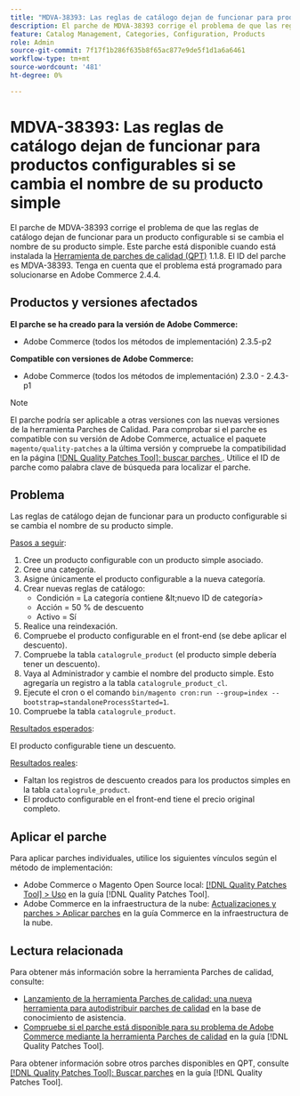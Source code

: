 ```yaml
---
title: "MDVA-38393: Las reglas de catálogo dejan de funcionar para productos configurables si se cambia el nombre de su producto simple"
description: El parche de MDVA-38393 corrige el problema de que las reglas de catálogo dejan de funcionar para un producto configurable si se cambia el nombre de su producto simple. Este parche está disponible cuando está instalada la [Quality Patches Tool (QPT)](https://experienceleague.adobe.com/en/docs/commerce-knowledge-base/kb/announcements/commerce-announcements/magento-quality-patches-released-new-tool-to-self-serve-quality-patches) 1.1.8. El ID del parche es MDVA-38393. Tenga en cuenta que el problema está programado para solucionarse en Adobe Commerce 2.4.4.
feature: Catalog Management, Categories, Configuration, Products
role: Admin
source-git-commit: 7f17f1b286f635b8f65ac877e9de5f1d1a6a6461
workflow-type: tm+mt
source-wordcount: '481'
ht-degree: 0%

---
```


# MDVA-38393: Las reglas de catálogo dejan de funcionar para productos configurables si se cambia el nombre de su producto simple

El parche de MDVA-38393 corrige el problema de que las reglas de catálogo dejan de funcionar para un producto configurable si se cambia el nombre de su producto simple. Este parche está disponible cuando está instalada la [Herramienta de parches de calidad (QPT)](https://experienceleague.adobe.com/en/docs/commerce-knowledge-base/kb/announcements/commerce-announcements/magento-quality-patches-released-new-tool-to-self-serve-quality-patches) 1.1.8. El ID del parche es MDVA-38393. Tenga en cuenta que el problema está programado para solucionarse en Adobe Commerce 2.4.4.

## Productos y versiones afectados

**El parche se ha creado para la versión de Adobe Commerce:**

* Adobe Commerce (todos los métodos de implementación) 2.3.5-p2

**Compatible con versiones de Adobe Commerce:**

* Adobe Commerce (todos los métodos de implementación) 2.3.0 - 2.4.3-p1

>[!NOTE]
>
>El parche podría ser aplicable a otras versiones con las nuevas versiones de la herramienta Parches de Calidad. Para comprobar si el parche es compatible con su versión de Adobe Commerce, actualice el paquete `magento/quality-patches` a la última versión y compruebe la compatibilidad en la página [[!DNL Quality Patches Tool]: buscar parches ](https://experienceleague.adobe.com/en/docs/commerce-knowledge-base/kb/announcements/commerce-announcements/magento-quality-patches-released-new-tool-to-self-serve-quality-patches). Utilice el ID de parche como palabra clave de búsqueda para localizar el parche.

## Problema

Las reglas de catálogo dejan de funcionar para un producto configurable si se cambia el nombre de su producto simple.

<u>Pasos a seguir</u>:

1. Cree un producto configurable con un producto simple asociado.
1. Cree una categoría.
1. Asigne únicamente el producto configurable a la nueva categoría.
1. Crear nuevas reglas de catálogo:
   * Condición = La categoría contiene \&lt;nuevo ID de categoría>
   * Acción = 50 % de descuento
   * Activo = Sí
1. Realice una reindexación.
1. Compruebe el producto configurable en el front-end (se debe aplicar el descuento).
1. Compruebe la tabla `catalogrule_product` (el producto simple debería tener un descuento).
1. Vaya al Administrador y cambie el nombre del producto simple. Esto agregaría un registro a la tabla `catalogrule_product_cl`.
1. Ejecute el cron o el comando `bin/magento cron:run --group=index --bootstrap=standaloneProcessStarted=1`.
1. Compruebe la tabla `catalogrule_product`.

<u>Resultados esperados</u>:

El producto configurable tiene un descuento.

<u>Resultados reales</u>:

* Faltan los registros de descuento creados para los productos simples en la tabla `catalogrule_product`.
* El producto configurable en el front-end tiene el precio original completo.

## Aplicar el parche

Para aplicar parches individuales, utilice los siguientes vínculos según el método de implementación:

* Adobe Commerce o Magento Open Source local: [[!DNL Quality Patches Tool] > Uso](/help/tools/quality-patches-tool/usage.md) en la guía [!DNL Quality Patches Tool].
* Adobe Commerce en la infraestructura de la nube: [Actualizaciones y parches > Aplicar parches](https://experienceleague.adobe.com/docs/commerce-cloud-service/user-guide/develop/upgrade/apply-patches.html) en la guía Commerce en la infraestructura de la nube.

## Lectura relacionada

Para obtener más información sobre la herramienta Parches de calidad, consulte:

* [Lanzamiento de la herramienta Parches de calidad: una nueva herramienta para autodistribuir parches de calidad](https://experienceleague.adobe.com/en/docs/commerce-knowledge-base/kb/announcements/commerce-announcements/magento-quality-patches-released-new-tool-to-self-serve-quality-patches) en la base de conocimiento de asistencia.
* [Compruebe si el parche está disponible para su problema de Adobe Commerce mediante la herramienta Parches de calidad](/help/tools/quality-patches-tool/patches-available-in-qpt/check-patch-for-magento-issue-with-magento-quality-patches.md) en la guía [!DNL Quality Patches Tool].

Para obtener información sobre otros parches disponibles en QPT, consulte [[!DNL Quality Patches Tool]: Buscar parches](https://experienceleague.adobe.com/tools/commerce-quality-patches/index.html) en la guía [!DNL Quality Patches Tool].
